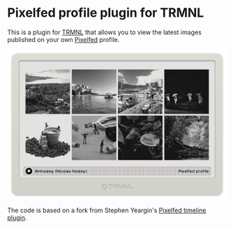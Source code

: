 # Pixelfed profile plugin for TRMNL

This is a plugin for [TRMNL](https://usetrmnl.com/) that allows you to view the latest images published on your own [Pixelfed](https://pixelfed.org/) profile.

![Screenshot of the plugin in TRMNL](assets/screenshot.png)

The code is based on a fork from Stephen Yeargin's [Pixelfed timeline plugin](https://github.com/stephenyeargin/trmnl-pixelfed).
